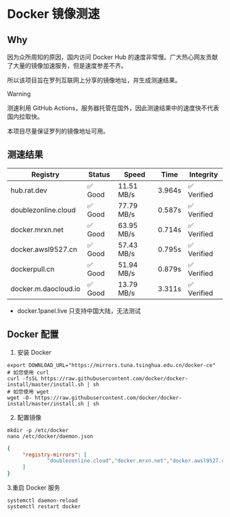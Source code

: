 # Docker 镜像测速

## Why

因为众所周知的原因，国内访问 Docker Hub 的速度非常慢。广大热心网友贡献了大量的镜像加速服务，但是速度参差不齐。


所以该项目旨在罗列互联网上分享的镜像地址，并生成测速结果。

> [!WARNING]
> 测速利用 GitHub Actions，服务器托管在国外，因此测速结果中的速度快不代表国内拉取快。
>

本项目尽量保证罗列的镜像地址可用。

## 测速结果

| Registry | Status | Speed | Time | Integrity |
|----------|--------|-------|------|-----------|
| hub.rat.dev | ✅ Good | 11.51 MB/s | 3.964s | ✅ Verified |
| doublezonline.cloud | ✅ Good | 77.79 MB/s | 0.587s | ✅ Verified |
| docker.mrxn.net | ✅ Good | 63.95 MB/s | 0.714s | ✅ Verified |
| docker.awsl9527.cn | ✅ Good | 57.43 MB/s | 0.795s | ✅ Verified |
| dockerpull.cn | ✅ Good | 51.94 MB/s | 0.879s | ✅ Verified |
| docker.m.daocloud.io | ✅ Good | 13.79 MB/s | 3.311s | ✅ Verified |

- docker.1panel.live 只支持中国大陆，无法测试

## Docker 配置

1. 安装 Docker
```shell
export DOWNLOAD_URL="https://mirrors.tuna.tsinghua.edu.cn/docker-ce"
# 如您使用 curl
curl -fsSL https://raw.githubusercontent.com/docker/docker-install/master/install.sh | sh
# 如您使用 wget
wget -O- https://raw.githubusercontent.com/docker/docker-install/master/install.sh | sh
```

2. 配置镜像

```shell
mkdir -p /etc/docker
nano /etc/docker/daemon.json
```

```json
{
     "registry-mirrors": [
             "doublezonline.cloud","docker.mrxn.net","docker.awsl9527.cn"
     ]
}
```

 3.重启 Docker 服务
```shell
systemctl daemon-reload
systemctl restart docker
```
